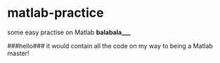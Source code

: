 # matlab-practice
some easy practise on Matlab
**balabala___**

###hello###
it would contain all the code on my way to being a Matlab master!
